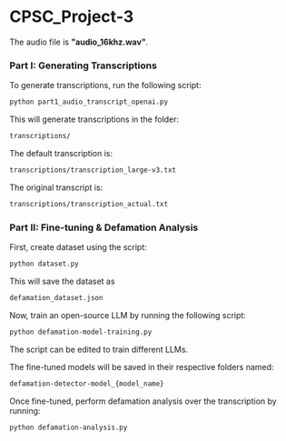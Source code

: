 # CPSC_Project-3

The audio file is **"audio_16khz.wav"**.  

### Part I: Generating Transcriptions  
To generate transcriptions, run the following script:  

```bash
python part1_audio_transcript_openai.py
```

This will generate transcriptions in the folder: 
```bash
transcriptions/
```

The default transcription is: 
```bash
transcriptions/transcription_large-v3.txt
```

The original transcript is: 
```bash
transcriptions/transcription_actual.txt
```

### Part II: Fine-tuning & Defamation Analysis

First, create dataset using the script:

```bash
python dataset.py
```

This will save the dataset as 
```bash
defamation_dataset.json
```

Now, train an open-source LLM by running the following script:

```bash
python defamation-model-training.py
```

The script can be edited to train different LLMs.

The fine-tuned models will be saved in their respective folders named:

```bash
defamation-detector-model_{model_name}
```

Once fine-tuned, perform defamation analysis over the transcription by running:

```bash
python defamation-analysis.py
```
